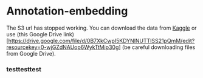 # Annotation-embedding

The S3 url has stopped working. You can download the data from [Kaggle](https://www.kaggle.com/datasets/leadbest/googlenewsvectorsnegative300) or use (this Google Drive link)[https://drive.google.com/file/d/0B7XkCwpI5KDYNlNUTTlSS21pQmM/edit?resourcekey=0-wjGZdNAUop6WykTtMip30g] (be careful downloading files from Google Drive).

### testtesttest

